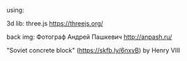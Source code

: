 using:

3d lib: three.js https://threejs.org/ 

back img: Фотограф Андрей Пашкевич http://anpash.ru/

"Soviet concrete block" (https://skfb.ly/6nxvB) by Henry VIII 
